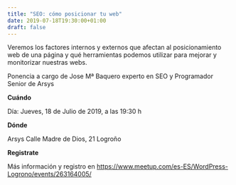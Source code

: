 ```yaml
---
title: "SEO: cómo posicionar tu web"
date: 2019-07-18T19:30:00+01:00
draft: false
---
```


Veremos los factores internos y externos que afectan al posicionamiento web de una página y qué herramientas podemos utilizar para mejorar y monitorizar nuestras webs.

<!--more-->
Ponencia a cargo de Jose Mª Baquero experto en SEO y Programador Senior de Arsys

__Cuándo__

Día: Jueves, 18 de Julio de 2019, a las 19:30 h

__Dónde__

Arsys
Calle Madre de Dios, 21
Logroño

__Registrate__

Más información y registro en https://www.meetup.com/es-ES/WordPress-Logrono/events/263164005/